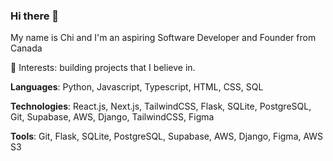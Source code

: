 ### Hi there 👋

My name is Chi and I'm an aspiring Software Developer and Founder from Canada

🌱 Interests: building projects that I believe in.
    
**Languages**: Python, Javascript, Typescript, HTML, CSS, SQL

**Technologies**: React.js, Next.js, TailwindCSS, Flask, SQLite, PostgreSQL, Git, Supabase, AWS, Django, TailwindCSS,  Figma

**Tools**:  Git, Flask, SQLite, PostgreSQL, Supabase, AWS, Django,  Figma, AWS S3
  

  
<!--
**qimcis/qimcis** is a ✨ _special_ ✨ repository because its `README.md` (this file) appears on your GitHub profile.

Here are some ideas to get you started:

- 🔭 I’m currently working on ...
- 🌱 I’m currently learning ...
- 👯 I’m looking to collaborate on ...
- 🤔 I’m looking for help with ...
- 💬 Ask me about ...
- 📫 How to reach me: ...
- 😄 Pronouns: ...
- ⚡ Fun fact: ...
-->
